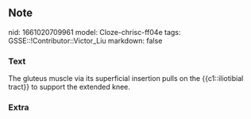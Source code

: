 ## Note
nid: 1661020709961
model: Cloze-chrisc-ff04e
tags: GSSE::!Contributor::Victor_Liu
markdown: false

### Text
The gluteus muscle via its superficial insertion pulls on the {{c1::iliotibial tract}} to support the extended knee.

### Extra

